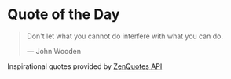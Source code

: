 # Quote of the Day

<!-- QUOTE_START -->
> Don't let what you cannot do interfere with what you can do.
>
> — John Wooden

Inspirational quotes provided by <a href="https://zenquotes.io/" target="_blank">ZenQuotes API</a>
<!-- QUOTE_END -->